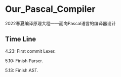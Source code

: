 # Our_Pascal_Compiler
2022春夏编译原理大程——面向Pascal语言的编译器设计
## Time Line
4.23: First commit Lexer.

5.10: Finish Parser.

5.13: Finish AST.